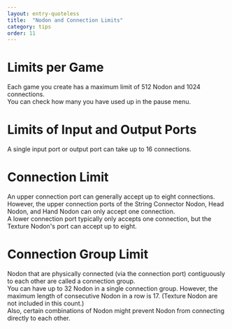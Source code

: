 ```yaml
---
layout: entry-quoteless
title:  "Nodon and Connection Limits"
category: tips
order: 11
---
```

<h1>Limits per Game</h1>
<p>Each game you create has a maximum limit of 512 Nodon and 1024 connections.<br />You can check how many you have used up in the pause menu.</p>
<h1>Limits of Input and Output Ports</h1>
<p>A single input port or output port can take up to 16 connections.</p>
<h1>Connection Limit</h1>
<p>An upper connection port can generally accept up to eight connections. However, the upper connection ports of the String Connector Nodon, Head Nodon, and Hand Nodon can only accept one connection.<br />A lower connection port typically only accepts one connection, but the Texture Nodon's port can accept up to eight. </p>
<h1>Connection Group Limit</h1>
<p>Nodon that are physically connected (via the connection port) contiguously to each other are called a connection group.<br />You can have up to 32 Nodon in a single connection group. However, the maximum length of consecutive Nodon in a row is 17. (Texture Nodon are not included in this count.)<br />Also, certain combinations of Nodon might prevent Nodon from connecting directly to each other.<br /></p>